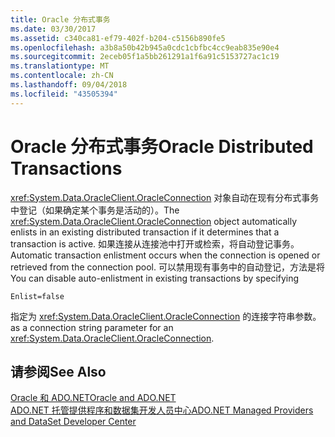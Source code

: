 ```yaml
---
title: Oracle 分布式事务
ms.date: 03/30/2017
ms.assetid: c340ca81-ef79-402f-b204-c5156b890fe5
ms.openlocfilehash: a3b8a50b42b945a0cdc1cbfbc4cc9eab835e90e4
ms.sourcegitcommit: 2eceb05f1a5bb261291a1f6a91c5153727ac1c19
ms.translationtype: MT
ms.contentlocale: zh-CN
ms.lasthandoff: 09/04/2018
ms.locfileid: "43505394"
---
```

# <a name="oracle-distributed-transactions"></a><span data-ttu-id="d236f-102">Oracle 分布式事务</span><span class="sxs-lookup"><span data-stu-id="d236f-102">Oracle Distributed Transactions</span></span>
<span data-ttu-id="d236f-103"><xref:System.Data.OracleClient.OracleConnection> 对象自动在现有分布式事务中登记（如果确定某个事务是活动的）。</span><span class="sxs-lookup"><span data-stu-id="d236f-103">The <xref:System.Data.OracleClient.OracleConnection> object automatically enlists in an existing distributed transaction if it determines that a transaction is active.</span></span> <span data-ttu-id="d236f-104">如果连接从连接池中打开或检索，将自动登记事务。</span><span class="sxs-lookup"><span data-stu-id="d236f-104">Automatic transaction enlistment occurs when the connection is opened or retrieved from the connection pool.</span></span> <span data-ttu-id="d236f-105">可以禁用现有事务中的自动登记，方法是将</span><span class="sxs-lookup"><span data-stu-id="d236f-105">You can disable auto-enlistment in existing transactions by specifying</span></span>  
  
```  
Enlist=false  
```  
  
 <span data-ttu-id="d236f-106">指定为 <xref:System.Data.OracleClient.OracleConnection> 的连接字符串参数。</span><span class="sxs-lookup"><span data-stu-id="d236f-106">as a connection string parameter for an <xref:System.Data.OracleClient.OracleConnection>.</span></span>  
  
## <a name="see-also"></a><span data-ttu-id="d236f-107">请参阅</span><span class="sxs-lookup"><span data-stu-id="d236f-107">See Also</span></span>  
 [<span data-ttu-id="d236f-108">Oracle 和 ADO.NET</span><span class="sxs-lookup"><span data-stu-id="d236f-108">Oracle and ADO.NET</span></span>](../../../../docs/framework/data/adonet/oracle-and-adonet.md)  
 [<span data-ttu-id="d236f-109">ADO.NET 托管提供程序和数据集开发人员中心</span><span class="sxs-lookup"><span data-stu-id="d236f-109">ADO.NET Managed Providers and DataSet Developer Center</span></span>](https://go.microsoft.com/fwlink/?LinkId=217917)
